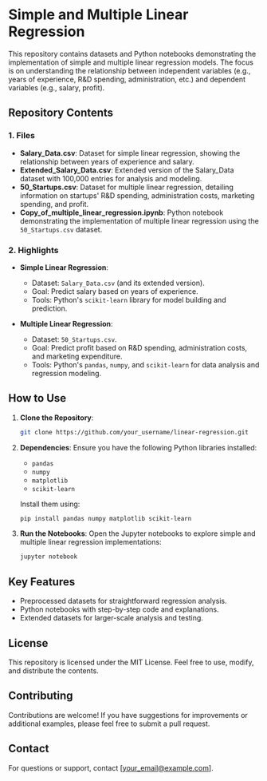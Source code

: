 # Simple and Multiple Linear Regression

This repository contains datasets and Python notebooks demonstrating the implementation of simple and multiple linear regression models. The focus is on understanding the relationship between independent variables (e.g., years of experience, R&D spending, administration, etc.) and dependent variables (e.g., salary, profit).

## Repository Contents

### 1. Files

- **Salary_Data.csv**: Dataset for simple linear regression, showing the relationship between years of experience and salary.
- **Extended_Salary_Data.csv**: Extended version of the Salary_Data dataset with 100,000 entries for analysis and modeling.
- **50_Startups.csv**: Dataset for multiple linear regression, detailing information on startups' R&D spending, administration costs, marketing spending, and profit.
- **Copy_of_multiple_linear_regression.ipynb**: Python notebook demonstrating the implementation of multiple linear regression using the `50_Startups.csv` dataset.

### 2. Highlights

- **Simple Linear Regression**:
  - Dataset: `Salary_Data.csv` (and its extended version).
  - Goal: Predict salary based on years of experience.
  - Tools: Python's `scikit-learn` library for model building and prediction.

- **Multiple Linear Regression**:
  - Dataset: `50_Startups.csv`.
  - Goal: Predict profit based on R&D spending, administration costs, and marketing expenditure.
  - Tools: Python's `pandas`, `numpy`, and `scikit-learn` for data analysis and regression modeling.

## How to Use

1. **Clone the Repository**:
   ```bash
   git clone https://github.com/your_username/linear-regression.git
   ```

2. **Dependencies**:
   Ensure you have the following Python libraries installed:
   - `pandas`
   - `numpy`
   - `matplotlib`
   - `scikit-learn`

   Install them using:
   ```bash
   pip install pandas numpy matplotlib scikit-learn
   ```

3. **Run the Notebooks**:
   Open the Jupyter notebooks to explore simple and multiple linear regression implementations:
   ```bash
   jupyter notebook
   ```

## Key Features

- Preprocessed datasets for straightforward regression analysis.
- Python notebooks with step-by-step code and explanations.
- Extended datasets for larger-scale analysis and testing.

## License

This repository is licensed under the MIT License. Feel free to use, modify, and distribute the contents.

## Contributing

Contributions are welcome! If you have suggestions for improvements or additional examples, please feel free to submit a pull request.

## Contact

For questions or support, contact [your_email@example.com].

